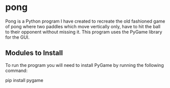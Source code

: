 # pong

Pong is a Python program I have created to recreate the old fashioned game of pong where two paddles which move vertically only, have to hit the ball to their opponent without missing it. This program uses the PyGame library for the GUI. 

## Modules to Install

To run the program you will need to install PyGame by running the following command:

pip install pygame

